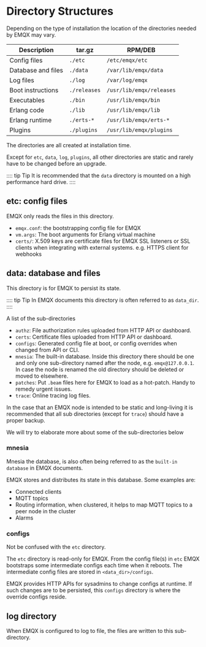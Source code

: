 # Directory Structures

Depending on the type of installation the location of the directories needed by EMQX may vary.

| Description         | tar.gz       | RPM/DEB                  |
| --------------------| ------------ | ------------------------ |
| Config files        | `./etc`      | `/etc/emqx/etc`          |
| Database and files  | `./data`     | `/var/lib/emqx/data`     |
| Log files           | `./log`      | `/var/log/emqx`          |
| Boot instructions   | `./releases` | `/usr/lib/emqx/releases` |
| Executables         | `./bin`      | `/usr/lib/emqx/bin`      |
| Erlang code         | `./lib`      | `/usr/lib/emqx/lib`      |
| Erlang runtime      | `./erts-*`   | `/usr/lib/emqx/erts-*`   |
| Plugins             | `./plugins`  | `/usr/lib/emqx/plugins`  |

The directories are all created at installation time.

Except for `etc`, `data`, `log`, `plugins`, all other directories are static and rarely have to
be changed before an upgrade.

:::: tip Tip
It is recommended that the `data` directory is mounted on a high performance hard drive.
::::

## etc: config files

EMQX only reads the files in this directory.

* `emqx.conf`: the bootstrapping config file for EMQX
* `vm.args`: The boot arguments for Erlang virtual machine
* `certs/`: X.509 keys are certificate files for EMQX SSL listeners or SSL clients when
  integrating with external systems. e.g. HTTPS client for webhooks

## data: database and files

This directory is for EMQX to persist its state.

:::: tip Tip
In EMQX documents this directory is often referred to as `data_dir`.
::::

A list of the sub-directories

* `authz`: File authorization rules uploaded from HTTP API or dashboard.
* `certs`: Certificate files uploaded from HTTP API or dashboard.
* `configs`: Generated config file at boot, or config overrides when changed from API or CLI.
* `mnesia`: The built-in database. Inside this directory there should be one and only one sub-directory named
   after the node, e.g. `emqx@127.0.0.1`. In case the node is renamed the old directory should be deleted
   or moved to elsewhere.
* `patches`: Put `.beam` files here for EMQX to load as a hot-patch. Handy to remedy urgent issues.
* `trace`: Online tracing log files.

In the case that an EMQX node is intended to be static and long-living
it is recommended that all sub directories (except for `trace`) should have a proper backup.

We will try to elaborate more about some of the sub-directories below

### mnesia

Mnesia the database, is also often being referred to as the `built-in database` in EMQX documents.

EMQX stores and distributes its state in this database.
Some examples are:

* Connected clients
* MQTT topics
* Routing information, when clustered, it helps to map MQTT topics to a peer node in the cluster
* Alarms

### configs

Not be confused with the `etc` directory.

The `etc` directory is read-only for EMQX. From the config file(s) in `etc` EMQX bootstraps
some intermediate configs each time when it reboots. The intermediate config files are stored
in `<data_dir>/configs`.

EMQX provides HTTP APIs for sysadmins to change configs at runtime. If such changes are to be
persisted, this `configs` directory is where the override configs reside.

## log directory

When EMQX is configured to log to file, the files are written to this sub-directory.
